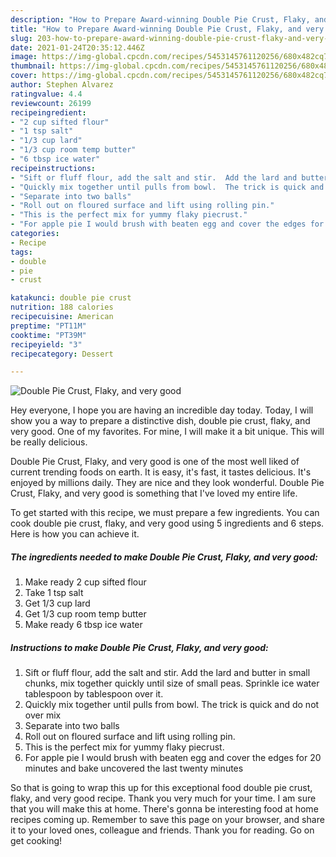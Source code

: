 ```yaml
---
description: "How to Prepare Award-winning Double Pie Crust, Flaky, and very good"
title: "How to Prepare Award-winning Double Pie Crust, Flaky, and very good"
slug: 203-how-to-prepare-award-winning-double-pie-crust-flaky-and-very-good
date: 2021-01-24T20:35:12.446Z
image: https://img-global.cpcdn.com/recipes/5453145761120256/680x482cq70/double-pie-crust-flaky-and-very-good-recipe-main-photo.jpg
thumbnail: https://img-global.cpcdn.com/recipes/5453145761120256/680x482cq70/double-pie-crust-flaky-and-very-good-recipe-main-photo.jpg
cover: https://img-global.cpcdn.com/recipes/5453145761120256/680x482cq70/double-pie-crust-flaky-and-very-good-recipe-main-photo.jpg
author: Stephen Alvarez
ratingvalue: 4.4
reviewcount: 26199
recipeingredient:
- "2 cup sifted flour"
- "1 tsp salt"
- "1/3 cup lard"
- "1/3 cup room temp butter"
- "6 tbsp ice water"
recipeinstructions:
- "Sift or fluff flour, add the salt and stir.  Add the lard and butter in small chunks, mix together quickly until size of small peas. Sprinkle ice water tablespoon by tablespoon over it."
- "Quickly mix together until pulls from bowl.  The trick is quick and do not over mix"
- "Separate into two balls"
- "Roll out on floured surface and lift using rolling pin."
- "This is the perfect mix for yummy flaky piecrust."
- "For apple pie I would brush with beaten egg and cover the edges for 20 minutes and bake uncovered the last twenty minutes"
categories:
- Recipe
tags:
- double
- pie
- crust

katakunci: double pie crust 
nutrition: 188 calories
recipecuisine: American
preptime: "PT11M"
cooktime: "PT39M"
recipeyield: "3"
recipecategory: Dessert

---
```



![Double Pie Crust, Flaky, and very good](https://img-global.cpcdn.com/recipes/5453145761120256/680x482cq70/double-pie-crust-flaky-and-very-good-recipe-main-photo.jpg)

Hey everyone, I hope you are having an incredible day today. Today, I will show you a way to prepare a distinctive dish, double pie crust, flaky, and very good. One of my favorites. For mine, I will make it a bit unique. This will be really delicious.



Double Pie Crust, Flaky, and very good is one of the most well liked of current trending foods on earth. It is easy, it's fast, it tastes delicious. It's enjoyed by millions daily. They are nice and they look wonderful. Double Pie Crust, Flaky, and very good is something that I've loved my entire life.


To get started with this recipe, we must prepare a few ingredients. You can cook double pie crust, flaky, and very good using 5 ingredients and 6 steps. Here is how you can achieve it.

<!--inarticleads1-->

##### The ingredients needed to make Double Pie Crust, Flaky, and very good:

1. Make ready 2 cup sifted flour
1. Take 1 tsp salt
1. Get 1/3 cup lard
1. Get 1/3 cup room temp butter
1. Make ready 6 tbsp ice water




<!--inarticleads2-->

##### Instructions to make Double Pie Crust, Flaky, and very good:

1. Sift or fluff flour, add the salt and stir.  Add the lard and butter in small chunks, mix together quickly until size of small peas. Sprinkle ice water tablespoon by tablespoon over it.
1. Quickly mix together until pulls from bowl.  The trick is quick and do not over mix
1. Separate into two balls
1. Roll out on floured surface and lift using rolling pin.
1. This is the perfect mix for yummy flaky piecrust.
1. For apple pie I would brush with beaten egg and cover the edges for 20 minutes and bake uncovered the last twenty minutes




So that is going to wrap this up for this exceptional food double pie crust, flaky, and very good recipe. Thank you very much for your time. I am sure that you will make this at home. There's gonna be interesting food at home recipes coming up. Remember to save this page on your browser, and share it to your loved ones, colleague and friends. Thank you for reading. Go on get cooking!
